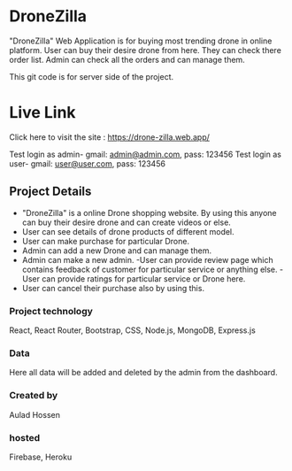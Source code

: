 # DroneZilla

"DroneZilla" Web Application is for buying most trending drone in online platform. User can buy their desire drone from here. They can check there order list. Admin can check all the orders and can manage them.

This git code is for server side of the project.

# Live Link

Click here to visit the site : https://drone-zilla.web.app/

Test login as admin- gmail: admin@admin.com, pass: 123456
Test login as user- gmail: user@user.com, pass: 123456

## Project Details

- "DroneZilla" is a online Drone shopping website. By using this anyone can buy their desire drone and can create videos or else.
- User can see details of drone products of different model.
- User can make purchase for particular Drone.
- Admin can add a new Drone and can manage them.
- Admin can make a new admin.
  -User can provide review page which contains feedback of customer for particular service or anything else.
  -User can provide ratings for particular service or Drone here.
- User can cancel their purchase also by using this.

### Project technology

React, React Router, Bootstrap, CSS, Node.js, MongoDB, Express.js

### Data

Here all data will be added and deleted by the admin from the dashboard.

### Created by

Aulad Hossen

### hosted

Firebase, Heroku
